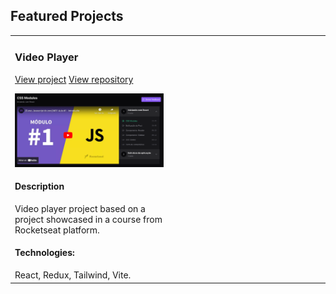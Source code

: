 ## Featured Projects

<table>
<tr>
<td width="50%">
<h3>Video Player</h3>
<a href="https://juantoncodex.github.io/rs-redux-zustand/">View project</a>
<a href="https://github.com/JuantonCodex/rs-redux-zustand">View repository</a>

![Video Player](./assets/rs-redux-zustand.png)

<h4>Description</h4>
Video player project based on a project showcased in a course from Rocketseat platform.

<h4>Technologies:</h4>
React, Redux, Tailwind, Vite.
</td>
<td width="50%"></td>
</tr>
</table>